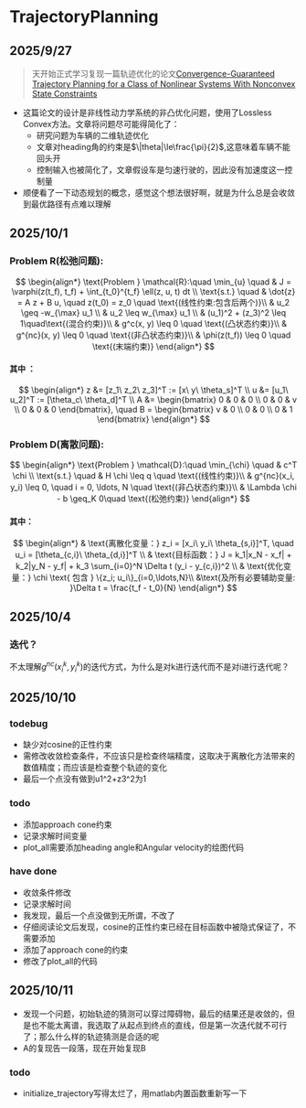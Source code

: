# TrajectoryPlanning
## 2025/9/27
>天开始正式学习复现一篇轨迹优化的论文[Convergence-Guaranteed Trajectory Planning for a Class of Nonlinear Systems With Nonconvex State Constraints](https://ieeexplore.ieee.org/document/9627774/)
- 这篇论文的设计是非线性动力学系统的非凸优化问题，使用了Lossless Convex方法。文章将问题尽可能得简化了：
    - 研究问题为车辆的二维轨迹优化
    - 文章对heading角的约束是$\|theta|\le\frac{\pi}{2}$,这意味着车辆不能回头开
    - 控制输入也被简化了，文章假设车是匀速行驶的，因此没有加速度这一控制量
- 顺便看了一下动态规划的概念，感觉这个想法很好啊，就是为什么总是会收敛到最优路径有点难以理解
## 2025/10/1
### Problem R(松弛问题):
$$
\begin{align*}
\text{Problem } \mathcal{R}:\quad \min_{u} \quad & J = \varphi(z(t_f), t_f) + \int_{t_0}^{t_f} \ell(z, u, t)  dt \\
\text{s.t.} \quad & \dot{z} = A z + B u, \quad z(t_0) = z_0 \quad \text{(线性约束:包含后两个)}\\
& u_2 \geq -w_{\max} u_1 \\
& u_2 \leq w_{\max} u_1 \\
& (u_1)^2 + (z_3)^2 \leq 1\quad\text{(混合约束)}\\
& g^c(x, y) \leq 0 \quad \text{(凸状态约束)}\\
& g^{nc}(x, y) \leq 0 \quad \text{(非凸状态约束)}\\
& \phi(z(t_f)) \leq 0 \quad \text{(末端约束)}
\end{align*}
$$
#### 其中 ：
$$
\begin{align*}
z &= [z_1\ z_2\ z_3]^T := [x\ y\ \theta_s]^T \\
u &= [u_1\ u_2]^T := [\theta_c\ \theta_d]^T \\
A &= \begin{bmatrix}
0 & 0 & 0 \\
0 & 0 & v \\
0 & 0 & 0 
\end{bmatrix}, \quad 
B = \begin{bmatrix}
v & 0 \\
0 & 0 \\
0 & 1 
\end{bmatrix}
\end{align*}
$$

### Problem D(离散问题):
$$
\begin{align*}
\text{Problem } \mathcal{D}:\quad \min_{\chi} \quad & c^T \chi \\
\text{s.t.} \quad & H \chi \leq q \quad \text{(线性约束)}\\
& g^{nc}(x_i, y_i) \leq 0, \quad i = 0, \ldots, N \quad \text{(非凸状态约束)}\\
& \Lambda \chi - b \geq_K 0\quad \text{(松弛约束)}
\end{align*}
$$
#### 其中：
$$
\begin{align*}
& \text{离散化变量：} z_i = [x_i\ y_i\ \theta_{s,i}]^T, \quad u_i = [\theta_{c,i}\ \theta_{d,i}]^T \\
& \text{目标函数：} J = k_1|x_N - x_f| + k_2|y_N - y_f| + k_3 \sum_{i=0}^N \Delta t (y_i - y_{c,i})^2 \\
& \text{优化变量：} \chi \text{ 包含 } \{z_i; u_i\}_{i=0,\ldots,N}\\
&\text{及所有必要辅助变量: }\Delta t = \frac{t_f - t_0}{N}
\end{align*}
$$

## 2025/10/4
### 迭代？
不太理解$g^{nc}(x^k_i,y^k_i)$的迭代方式，为什么是对k进行迭代而不是对i进行迭代呢？


## 2025/10/10
### todebug
- 缺少对cosine的正性约束
- 需修改收敛检查条件，不应该只是检查终端精度，这取决于离散化方法带来的数值精度；而应该是检查整个轨迹的变化
- 最后一个点没有做到u1^2+z3^2为1
### todo 
- 添加approach cone约束
- 记录求解时间变量
- plot_all需要添加heading angle和Angular velocity的绘图代码
### have done
- 收敛条件修改
- 记录求解时间
- 我发现，最后一个点没做到无所谓，不改了
- 仔细阅读论文后发现，cosine的正性约束已经在目标函数中被隐式保证了，不需要添加
- 添加了approach cone的约束
- 修改了plot_all的代码

## 2025/10/11
- 发现一个问题，初始轨迹的猜测可以穿过障碍物，最后的结果还是收敛的，但是也不能太离谱，我选取了从起点到终点的直线，但是第一次迭代就不可行了；那么什么样的轨迹猜测是合适的呢
- A的复现告一段落，现在开始复现B
### todo
- initialize_trajectory写得太烂了，用matlab内置函数重新写一下